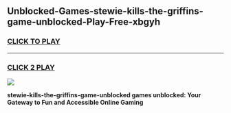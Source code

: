
## Unblocked-Games-stewie-kills-the-griffins-game-unblocked-Play-Free-xbgyh
<h3>
<a href="https://premium76.site?title=stewie-kills-the-griffins-game-unblocked&ref=18A">CLICK TO PLAY</a></h3>
<hr>

<h3>
<a href="https://premium76.site?title=stewie-kills-the-griffins-game-unblocked&ref=18A">CLICK 2 PLAY</a>
  
</h3>

<a href="https://premium76.site?title=stewie-kills-the-griffins-game-unblocked&ref=18A"><img src="https://clearcache.store/games.png"></a>


**stewie-kills-the-griffins-game-unblocked games unblocked: Your Gateway to Fun and Accessible Online Gaming**
